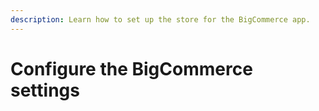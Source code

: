 ```yaml
---
description: Learn how to set up the store for the BigCommerce app.
---
```


# Configure the BigCommerce settings



